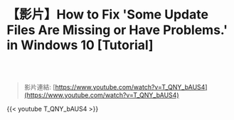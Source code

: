 # 【影片】How to Fix 'Some Update Files Are Missing or Have Problems.' in Windows 10 [Tutorial]

<!--more-->
<!--262-->
<br><br/>

>影片連結: [https://www.youtube.com/watch?v=T_QNY_bAUS4](https://www.youtube.com/watch?v=T_QNY_bAUS4)

{{< youtube T_QNY_bAUS4 >}}
